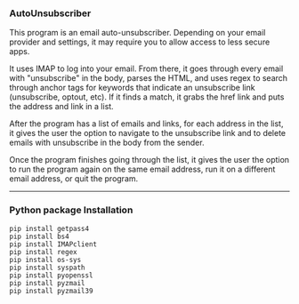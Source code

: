 ### AutoUnsubscriber

This program is an email auto-unsubscriber. Depending on your email provider and settings, it may require you to allow access to less secure apps.

It uses IMAP to log into your email. From there, it goes through every email with "unsubscribe" in the body, parses the HTML, and uses regex to search through anchor tags for keywords that indicate an unsubscribe link (unsubscribe, optout, etc). If it finds a match, it grabs the href link and puts the address and link in a list.

After the program has a list of emails and links, for each address in the list, it gives the user the option to navigate to the unsubscribe link and to delete emails with unsubscribe in the body from the sender. 

Once the program finishes going through the list, it gives the user the option to run the program again on the same email address, run it on a different email address, or quit the program.

------
### Python package Installation

```
pip install getpass4
pip install bs4
pip install IMAPclient
pip install regex
pip install os-sys
pip install syspath
pip install pyopenssl
pip install pyzmail
pip install pyzmail39
```



